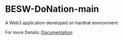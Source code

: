 # BESW-DoNation-main
A Web3 application developed on hardhat environment 


For more Details: [Documentation](https://github.com/yeskaydee/BESW-DoNation-main/blob/c143045ae156e3efb87cb9882a8cda899ac01481/Dcoumentation/Documentation.pdf)

